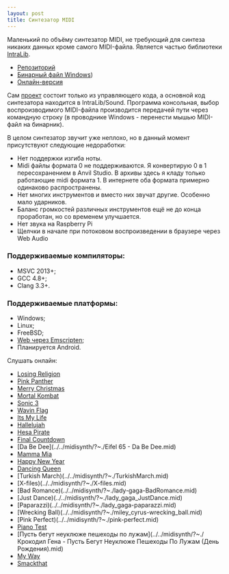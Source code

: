 ```yaml
---
layout: post
title: Синтезатор MIDI
---
```


 Маленький по объёму синтезатор MIDI, не требующий для синтеза никаких данных кроме самого MIDI-файла.
 Является частью библиотеки [IntraLib](../intra-lib).
 
- [Репозиторий](https://github.com/gammaker/Intra/)
- [Бинарный файл Windows](https://github.com/gammaker/Intra/tree/master/Build/Release/MusicSynthesizer.exe?raw=true))
- [Онлайн-версия](../midisynth)

Сам [проект](https://github.com/gammaker/Intra/tree/master/MusicSynthesizer) состоит только из управляющего кода, а основной код синтезатора находится в IntraLib/Sound.
Программа консольная, выбор воспроизводимого MIDI-файла производится передачей пути через командную строку (в проводнике Windows - перенести мышью MIDI-файл на бинарник).

В целом синтезатор звучит уже неплохо, но в данный момент присутствуют следующие недоработки:

- Нет поддержки изгиба ноты.
- Midi файлы формата 0 не поддерживаются. Я конвертирую 0 в 1 пересохранением в Anvil Studio. В архивы здесь я кладу только работающие midi формата 1. В интернете оба формата примерно одинаково распространены.
- Нет многих инструментов и вместо них звучат другие. Особенно мало ударников.
- Баланс громкостей различных инструментов ещё не до конца проработан, но со временем улучшается.
- Нет звука на Raspberry Pi
- Щелчки в начале при потоковом воспроизведении в браузере через Web Audio
 

### Поддерживаемые компиляторы:

- MSVC 2013+;
- GCC 4.8+;
- Clang 3.3+.
 

### Поддерживаемые платформы:

- Windows;
- Linux;
- FreeBSD;
- [Web через Emscripten](../../midisynth);
- Планируется Android.


Слушать онлайн:

- [Losing Religion](../../midisynth/?~./Losing%20religion.mid)
- [Pink Panther](../../midisynth/?~./PinkPanther.mid)
- [Merry Christmas](../../midisynth/?~./Merry%20Christmas.mid)
- [Mortal Kombat](../../midisynth/?~./Mortal%20Kombat.mid)
- [Sonic 3](../../midisynth/?~./sonic3.mid)
- [Wavin Flag](../../midisynth/?~./knaan-wavin_flag.mid)
- [Its My Life](../../midisynth/?~./ItsMyLife1.mid)
- [Hallelujah](../../midisynth/?~./Hallelujah1.mid)
- [Hesa Pirate](../../midisynth/?~./HesaPirate.mid)
- [Final Countdown](../../midisynth/?~./FinalCountdown.mid)
- [Da Be Dee](../../midisynth/?~./Eifel 65 - Da Be Dee.mid)
- [Mamma Mia](../../midisynth/?~./ABBA-Mamma_Mia.mid)
- [Happy New Year](../../midisynth/?~./ABBA-Happy_New_Year.mid)
- [Dancing Queen](../../midisynth/?~./ABBA-Dancing_Queen1.mid)
- [Turkish March)(../../midisynth/?~./TurkishMarch.mid)
- [X-files)(../../midisynth/?~./X-files.mid)
- [Bad Romance)(../../midisynth/?~./lady-gaga-BadRomance.mid)
- [Just Dance)(../../midisynth/?~./lady_gaga_JustDance.mid)
- [Paparazzi)(../../midisynth/?~./lady_gaga-paparazzi.mid)
- [Wrecking Ball)(../../midisynth/?~./miley_cyrus-wrecking_ball.mid)
- [Pink Perfect)(../../midisynth/?~./pink-perfect.mid)
- [Piano Test](../../midisynth/?~./test_piano.mid)
- [Пусть бегут неуклюже пешеходы по лужам](../../midisynth/?~./Крокодил Гена - Пусть Бегут Неуклюже Пешеходы По Лужам (День Рождения).mid)
- [My Way](../../midisynth/?~./MyWay1.mid)
- [Smackthat](../../midisynth/?~./Smackthat.mid)
